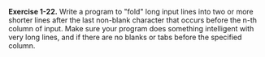**Exercise 1-22.** Write a program to "fold" long input lines into two or more shorter lines after
the last non-blank character that occurs before the n-th column of input. Make sure your program 
does something intelligent with very long lines, and if there are no blanks or tabs before the
specified column.
